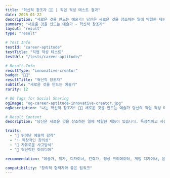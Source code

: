 ```yaml
---
title: "혁신적 창조자 🎨✨ | 직업 적성 테스트 결과"
date: 2025-01-22
description: "새로운 것을 만드는 예술가! 당신은 새로운 것을 창조하는 일에 탁월한 재능이 있습니다. 독창적이고 자유로운 사고방식으로 예술적 감각이 뛰어나며, 혼자서도 몰입해서 작업할 수 있어요...."
summary: "새로운 것을 만드는 예술가 - 혁신적 창조자"
layout: "result"
type: "result"

# Test Info
testId: "career-aptitude"
testTitle: "직업 적성 테스트"
testUrl: "/tests/career-aptitude/"

# Result Info
resultType: "innovative-creator"
badge: "🎨✨"
resultTitle: "혁신적 창조자"
subtitle: "새로운 것을 만드는 예술가"
rarity: 12

# OG Tags for Social Sharing
ogImage: "og-career-aptitude-innovative-creator.jpg"
ogDescription: "나는 혁신적 창조자! 🎨✨ 새로운 것을 만드는 예술가 당신의 직업 적성 테스트 결과는?"

# Result Content
description: "당신은 새로운 것을 창조하는 일에 탁월한 재능이 있습니다. 독창적이고 자유로운 사고방식으로 예술적 감각이 뛰어나며, 혼자서도 몰입해서 작업할 수 있어요."

traits:
  - "🎨 뛰어난 예술적 감각"
  - "✨ 독창적인 창의성"
  - "🌟 자유로운 사고방식"
  - "💫 혁신적인 아이디어"

recommendation: "예술가, 작가, 디자이너, 건축가, 영상 크리에이터, 게임 디자이너, 음악가, 독립 제작자 등이 잘 어울립니다."

compatibility: "창의적 협력자와 좋은 팀워크"
---
```

